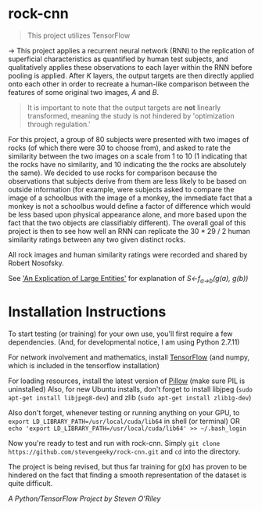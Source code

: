 # rock-cnn

> This project utilizes TensorFlow

&rarr; This project applies a recurrent neural network (RNN) to the replication of superficial characteristics as quantified by human test subjects, and qualitatively applies these observations to each layer within the RNN before pooling is applied. After _K_ layers, the output targets are then directly applied onto each other in order to recreate a human-like comparison between the features of some original two images, _A_ and _B_.

> It is important to note that the output targets are **not** linearly transformed, meaning the study is not hindered by 'optimization through regulation.'

For this project, a group of 80 subjects were presented with two images of rocks (of which there were 30 to choose from), and asked to rate the similarity between the two images on a scale from 1 to 10 (1 indicating that the rocks have no similarity, and 10 indicating the the rocks are absolutely the same). We decided to use rocks for comparison because the observations that subjects derive from them are less likely to be based on outside information (for example, were subjects asked to compare the image of a schoolbus with the image of a monkey, the immediate fact that a monkey is not a schoolbus would define a factor of difference which would be less based upon physical appearance alone, and more based upon the fact that the two objects are classifiably different). The overall goal of this project is then to see how well an RNN can replicate the 30 * 29 / 2 human similarity ratings between any two given distinct rocks.

All rock images and human similarity ratings were recorded and shared by Robert Nosofsky.

See ['An Explication of Large Entities'](https://docs.google.com/document/d/1WpAlT9FFR2_7rEWqicd9v34EIlS_dnuNM8uViNFMGII/edit?usp=sharing) for explanation of _S&larr;f<sub>a&rarr;b</sub>(g(a), g(b))_

# Installation Instructions
To start testing (or training) for your own use, you'll first require a few dependencies.  (And, for developmental notice, I am using Python 2.7.11)

For network involvement and mathematics, install [TensorFlow](https://www.tensorflow.org/versions/r0.9/get_started/os_setup.html#pip-installation) (and numpy, which is included in the tensorflow installation)

For loading resources, install the latest version of [Pillow](https://pypi.python.org/pypi/Pillow) (make sure PIL is uninstalled)
Also, for new Ubuntu installs, don't forget to install libjpeg (`sudo apt-get install libjpeg8-dev`) and zlib (`sudo apt-get install zlib1g-dev`)

Also don't forget, whenever testing or running anything on your GPU, to `export LD_LIBRARY_PATH=/usr/local/cuda/lib64` in shell (or terminal) OR `echo 'export LD_LIBRARY_PATH=/usr/local/cuda/lib64' >> ~/.bash_login`

Now you're ready to test and run with rock-cnn.
Simply `git clone https://github.com/stevengeeky/rock-cnn.git` and `cd` into the directory.

The project is being revised, but thus far training for g(x) has proven to be hindered on the fact that finding a smooth representation of the dataset is quite difficult.

*A Python/TensorFlow Project by Steven O'Riley*
